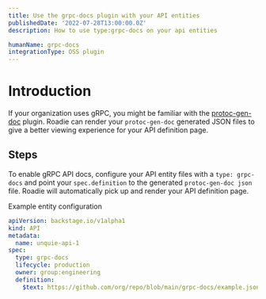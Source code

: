 ```yaml
---
title: Use the grpc-docs plugin with your API entities
publishedDate: '2022-07-28T13:00:00.0Z'
description: How to use type:grpc-docs on your api entities

humanName: grpc-docs
integrationType: OSS plugin
---
```


# Introduction

If your organization uses gRPC, you might be familiar with the [protoc-gen-doc](https://github.com/pseudomuto/protoc-gen-doc) plugin. Roadie can render your `protoc-gen-doc` generated JSON files to give a better viewing experience for your API definition page.

## Steps

To enable gRPC API docs, configure your API entity files with a `type: grpc-docs` and point your `spec.definition` to the generated `protoc-gen-doc json` file. Roadie will automatically pick up and render your API definition page.

Example entity configuration

```yaml
apiVersion: backstage.io/v1alpha1
kind: API
metadata:
  name: unquie-api-1
spec:
  type: grpc-docs
  lifecycle: production
  owner: group:engineering
  definition:
    $text: https://github.com/org/repo/blob/main/grpc-docs/example.json
```
